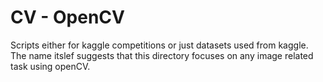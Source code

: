 # CV - OpenCV
Scripts either for kaggle competitions or just datasets used from kaggle.
The name itslef suggests that this directory focuses on any image related task using openCV.
    